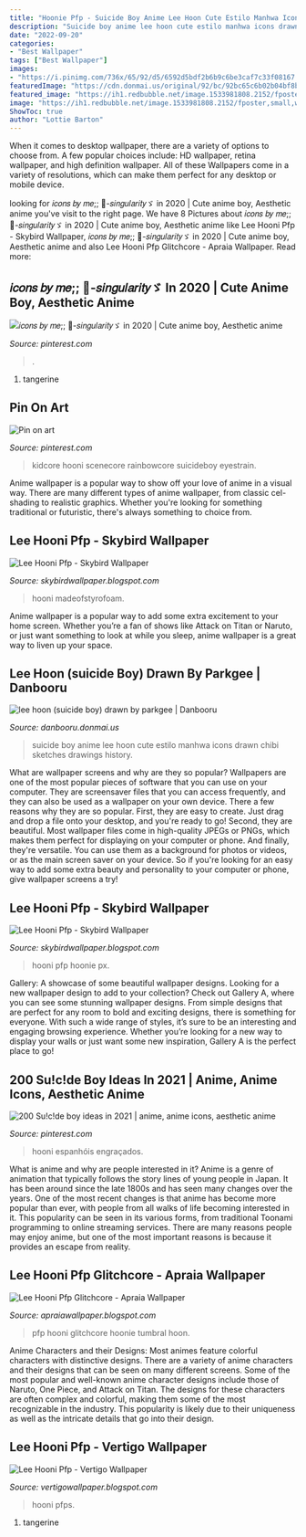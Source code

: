 ```yaml
---
title: "Hoonie Pfp - Suicide Boy Anime Lee Hoon Cute Estilo Manhwa Icons Drawn Chibi Sketches Drawings History"
description: "Suicide boy anime lee hoon cute estilo manhwa icons drawn chibi sketches drawings history"
date: "2022-09-20"
categories:
- "Best Wallpaper"
tags: ["Best Wallpaper"]
images:
- "https://i.pinimg.com/736x/65/92/d5/6592d5bdf2b6b9c6be3caf7c33f08167.jpg"
featuredImage: "https://cdn.donmai.us/original/92/bc/92bc65c6b02b04bf8b701da1312408af.jpg"
featured_image: "https://ih1.redbubble.net/image.1533981808.2152/fposter,small,wall_texture,product,750x1000.jpg"
image: "https://ih1.redbubble.net/image.1533981808.2152/fposter,small,wall_texture,product,750x1000.jpg"
ShowToc: true
author: "Lottie Barton"
---
```



When it comes to desktop wallpaper, there are a variety of options to choose from. A few popular choices include: HD wallpaper, retina wallpaper, and high definition wallpaper. All of these Wallpapers come in a variety of resolutions, which can make them perfect for any desktop or mobile device. 

	

		
looking for 𝑖𝑐𝑜𝑛𝑠 𝑏𝑦 𝑚𝑒;; 🧧-𝑠𝑖𝑛𝑔𝑢𝑙𝑎𝑟𝑖𝑡𝑦ゞ in 2020 | Cute anime boy, Aesthetic anime you've visit to the right page. We have 8 Pictures about 𝑖𝑐𝑜𝑛𝑠 𝑏𝑦 𝑚𝑒;; 🧧-𝑠𝑖𝑛𝑔𝑢𝑙𝑎𝑟𝑖𝑡𝑦ゞ in 2020 | Cute anime boy, Aesthetic anime like Lee Hooni Pfp - Skybird Wallpaper, 𝑖𝑐𝑜𝑛𝑠 𝑏𝑦 𝑚𝑒;; 🧧-𝑠𝑖𝑛𝑔𝑢𝑙𝑎𝑟𝑖𝑡𝑦ゞ in 2020 | Cute anime boy, Aesthetic anime and also Lee Hooni Pfp Glitchcore - Apraia Wallpaper. Read more:
		
    
## 𝑖𝑐𝑜𝑛𝑠 𝑏𝑦 𝑚𝑒;; 🧧-𝑠𝑖𝑛𝑔𝑢𝑙𝑎𝑟𝑖𝑡𝑦ゞ In 2020 | Cute Anime Boy, Aesthetic Anime

<img loading=lazy src="https://i.pinimg.com/736x/65/92/d5/6592d5bdf2b6b9c6be3caf7c33f08167.jpg" onerror="this.onerror=null;this.src='https://tse1.mm.bing.net/th?id=OIP.i0kU4aES6rVX7ZF1zYs0NAHaIY&amp;pid=15.1';" alt="𝑖𝑐𝑜𝑛𝑠 𝑏𝑦 𝑚𝑒;; 🧧-𝑠𝑖𝑛𝑔𝑢𝑙𝑎𝑟𝑖𝑡𝑦ゞ in 2020 | Cute anime boy, Aesthetic anime">

_Source: pinterest.com_

>. 

	

1. tangerine 

    
## Pin On Art

<img loading=lazy src="https://i.pinimg.com/736x/5f/d5/7e/5fd57e014639d5a7ef048745e980c9ad.jpg" onerror="this.onerror=null;this.src='https://tse3.mm.bing.net/th?id=OIP.xmQDAnxBen69Fh2rDtXhnAHaFl&amp;pid=15.1';" alt="Pin on art">

_Source: pinterest.com_

>kidcore hooni scenecore rainbowcore suicideboy eyestrain. 

	

Anime wallpaper is a popular way to show off your love of anime in a visual way. There are many different types of anime wallpaper, from classic cel-shading to realistic graphics. Whether you're looking for something traditional or futuristic, there's always something to choice from.

    
## Lee Hooni Pfp - Skybird Wallpaper

<img loading=lazy src="https://i.imgur.com/EY8MQMt.jpg" onerror="this.onerror=null;this.src='https://tse2.mm.bing.net/th?id=OIP.1r2-TzgGUAn-UXec8eWxwQHaJN&amp;pid=15.1';" alt="Lee Hooni Pfp - Skybird Wallpaper">

_Source: skybirdwallpaper.blogspot.com_

>hooni madeofstyrofoam. 

	

Anime wallpaper is a popular way to add some extra excitement to your home screen. Whether you’re a fan of shows like Attack on Titan or Naruto, or just want something to look at while you sleep, anime wallpaper is a great way to liven up your space.

    
## Lee Hoon (suicide Boy) Drawn By Parkgee | Danbooru

<img loading=lazy src="https://cdn.donmai.us/original/92/bc/92bc65c6b02b04bf8b701da1312408af.jpg" onerror="this.onerror=null;this.src='https://tse3.mm.bing.net/th?id=OIP.krxlxrArBL-LcB2hMSQIrwHaIV&amp;pid=15.1';" alt="lee hoon (suicide boy) drawn by parkgee | Danbooru">

_Source: danbooru.donmai.us_

>suicide boy anime lee hoon cute estilo manhwa icons drawn chibi sketches drawings history. 

	

What are wallpaper screens and why are they so popular?
Wallpapers are one of the most popular pieces of software that you can use on your computer. They are screensaver files that you can access frequently, and they can also be used as a wallpaper on your own device. There a few reasons why they are so popular. First, they are easy to create. Just drag and drop a file onto your desktop, and you're ready to go! Second, they are beautiful. Most wallpaper files come in high-quality JPEGs or PNGs, which makes them perfect for displaying on your computer or phone. And finally, they're versatile. You can use them as a background for photos or videos, or as the main screen saver on your device. So if you're looking for an easy way to add some extra beauty and personality to your computer or phone, give wallpaper screens a try!

    
## Lee Hooni Pfp - Skybird Wallpaper

<img loading=lazy src="https://ih1.redbubble.net/image.1533981808.2152/fposter,small,wall_texture,product,750x1000.jpg" onerror="this.onerror=null;this.src='https://tse4.mm.bing.net/th?id=OIP.B0ge251CiBqOwB_dLJITtQHaJ4&amp;pid=15.1';" alt="Lee Hooni Pfp - Skybird Wallpaper">

_Source: skybirdwallpaper.blogspot.com_

>hooni pfp hoonie px. 

	

Gallery: A showcase of some beautiful wallpaper designs.
Looking for a new wallpaper design to add to your collection? Check out Gallery A, where you can see some stunning wallpaper designs. From simple designs that are perfect for any room to bold and exciting designs, there is something for everyone. With such a wide range of styles, it’s sure to be an interesting and engaging browsing experience. Whether you’re looking for a new way to display your walls or just want some new inspiration, Gallery A is the perfect place to go!





	
	
    
## 200 Su!c!de Boy Ideas In 2021 | Anime, Anime Icons, Aesthetic Anime

<img loading=lazy src="https://i.pinimg.com/474x/19/0b/9b/190b9b5f88f33bff15cb984faf91fd1d.jpg" onerror="this.onerror=null;this.src='https://tse4.mm.bing.net/th?id=OIP.EB4mZ0lcOqnthX7cXk6KugAAAA&amp;pid=15.1';" alt="200 Su!c!de boy ideas in 2021 | anime, anime icons, aesthetic anime">

_Source: pinterest.com_

>hooni espanhóis engraçados. 

	

What is anime and why are people interested in it?
Anime is a genre of animation that typically follows the story lines of young people in Japan. It has been around since the late 1800s and has seen many changes over the years. One of the most recent changes is that anime has become more popular than ever, with people from all walks of life becoming interested in it. This popularity can be seen in its various forms, from traditional Toonami programming to online streaming services. There are many reasons people may enjoy anime, but one of the most important reasons is because it provides an escape from reality.

    
## Lee Hooni Pfp Glitchcore - Apraia Wallpaper

<img loading=lazy src="https://64.media.tumblr.com/4c0330d4d5818fea74cf360418b51244/0499eca52306e16f-7d/s540x810/39cb40844df3d04d77c3114a3b170fe35b1299d8.jpg" onerror="this.onerror=null;this.src='https://tse4.mm.bing.net/th?id=OIP.dvln5fLVHfhsoGmCWVKBRAHaHa&amp;pid=15.1';" alt="Lee Hooni Pfp Glitchcore - Apraia Wallpaper">

_Source: apraiawallpaper.blogspot.com_

>pfp hooni glitchcore hoonie tumbral hoon. 

	

Anime Characters and their Designs: Most animes feature colorful characters with distinctive designs.
There are a variety of anime characters and their designs that can be seen on many different screens. Some of the most popular and well-known anime character designs include those of Naruto, One Piece, and Attack on Titan. The designs for these characters are often complex and colorful, making them some of the most recognizable in the industry. This popularity is likely due to their uniqueness as well as the intricate details that go into their design.

    
## Lee Hooni Pfp - Vertigo Wallpaper

<img loading=lazy src="https://v-phinf.pstatic.net/20201123_231/1606135732001FIg4g_JPEG/22ba8ae60202d39dd021c5e3f36d67de.jpg?type=w1000" onerror="this.onerror=null;this.src='https://tse3.mm.bing.net/th?id=OIP.wokuMTB8LLZdyrMVSPtG7AHaHa&amp;pid=15.1';" alt="Lee Hooni Pfp - Vertigo Wallpaper">

_Source: vertigowallpaper.blogspot.com_

>hooni pfps. 

	

1. tangerine 

